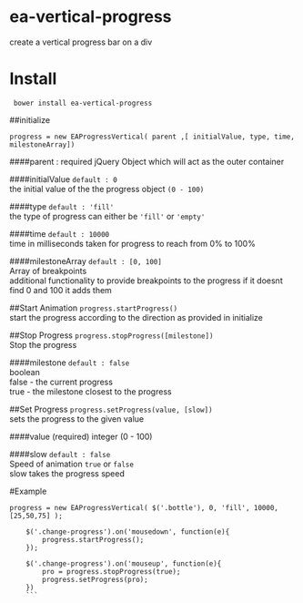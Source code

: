 # ea-vertical-progress
create a vertical progress bar on a div

# Install

``` bower install ea-vertical-progress```


##initialize 

``` progress = new EAProgressVertical( parent ,[ initialValue, type, time, milestoneArray])  ```

####parent : required
jQuery Object which will act as the outer container

####initialValue
```default : 0``` <br /> 
the initial value of the the progress object ```(0 - 100)```

####type
```default : 'fill'``` <br /> 
the type of progress can either be ```'fill'``` or ```'empty'```

####time
```default : 10000``` <br /> 
time in milliseconds taken for progress to reach from 0% to 100%

####milestoneArray
```default : [0, 100]``` <br /> 
Array of breakpoints <br /> 
additional functionality to provide breakpoints to the progress 
if it doesnt find 0 and 100 it adds them


##Start Animation
``` progress.startProgress() ``` <br /> 
start the progress according to the direction as provided in initialize

##Stop Progress
``` progress.stopProgress([milestone])  ``` <br /> 
Stop the progress 

####milestone 
```default : false ``` <br /> 
boolean  <br /> 
false - the current progress <br /> 
true - the milestone closest to the progress

##Set Progress
```progress.setProgress(value, [slow])``` <br /> 
sets the progress to the given value

####value (required)
integer (0 - 100)

####slow
```default : false``` <br /> 
Speed of animation ```true``` or ```false``` <br /> 
slow takes the progress speed






#Example

```
progress = new EAProgressVertical( $('.bottle'), 0, 'fill', 10000, [25,50,75] );
	
	$('.change-progress').on('mousedown', function(e){	
		progress.startProgress();
	});
	
	$('.change-progress').on('mouseup', function(e){
		pro = progress.stopProgress(true);
		progress.setProgress(pro);
	})
	```
